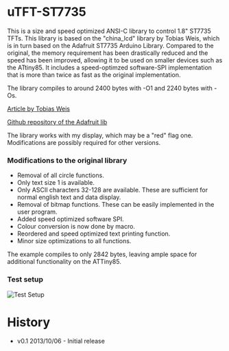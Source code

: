 uTFT-ST7735
===========

This is a size and speed optimized ANSI-C library to control 1.8" ST7735 TFTs. This library is based on the "china_lcd" library by Tobias Weis, which is in turn based
on the Adafruit ST7735 Arduino Library. Compared to the original, the memory requirement has been drastically reduced and the speed has been improved, 
allowing it to be used on smaller devices such as the ATtiny85. It includes a speed-optimzed software-SPI implementation that
is more than twice as fast as the original implementation.

The library compiles to around 2400 bytes with -O1 and 2240 bytes with -Os. 

[Article by Tobias Weis](http://enerds.eu/blog/18-spi-lcd-display-10-eur-with-atmega.html)
 
[Github repository of the Adafruit lib](https://github.com/adafruit/Adafruit-ST7735-Library)
 
The library works with my display, which may be a "red" flag one. Modifications are possibly required for other versions.

### Modifications to the original library

 * Removal of all circle functions. 
 * Only text size 1 is available.
 * Only ASCII characters 32-128 are available. These are sufficient for normal english text and data display.
 * Removal of bitmap functions. These can be easily implemented in the user program.
 * Added speed optimized software SPI.
 * Colour conversion is now done by macro.
 * Reordered and speed optimized text printing function.
 * Minor size optimizations to all functions. 

The example compiles to only 2842 bytes, leaving ample space for additional functionality on the ATTiny85.

### Test setup 
 ![Test Setup](https://github.com/cpldcpu/uTFT-ST7735/blob/master/Test%20Setup.jpg)
 
# History

 
 * v0.1 2013/10/06 - Initial release 
 
